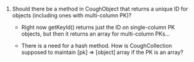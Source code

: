 
1. Should there be a method in CoughObject that returns a unique ID for objects (including ones with multi-column PK)?

	* Right now getKeyId() returns just the ID on single-column PK objects, but then it returns an array for multi-column PKs...
	
	* There is a need for a hash method.  How is CoughCollection supposed to maintain [pk] => [object] array if the PK is an array?

